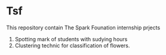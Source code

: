 # Tsf

This repository contain The Spark Founation internship prjects

1. Spotting mark of students with sudying hours
2. Clustering technic for classification of flowers.
